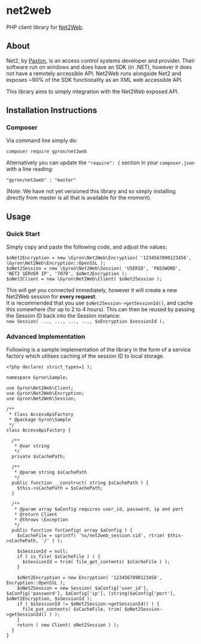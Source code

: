 # net2web
PHP client library for [Net2Web](http://akostyra.net/index.php/net2web.html).

## About
Net2, by [Paxton](https://www.paxton.co.uk), is an access control systems developer and provider. Their software run on windows and does have an SDK (in .NET), however it does not have a remotely accessible API. Net2Web runs alongside Net2 and exposes ~90% of the SDK functionality as an XML web accessible API.

This library aims to simply integration with the Net2Web exposed API.

## Installation Instructions
### Composer
Via command line simply do:  
```
composer require gyron/net2web
```

Alternatively you can update the `"require": {` section in your `composer.json` with a line reading:
```
"gyron/net2web" : "master"
```
(Note: We have not yet versioned this library and so simply installing directly from master is all that is available for the moment).

## Usage
### Quick Start
Simply copy and paste the following code, and adjust the values:
```
$oNet2Encryption = new \Gyron\Net2Web\Encryption( '1234567890123456', \Gyron\Net2Web\Encryption::OpenSSL );
$oNet2Session = new \Gyron\Net2Web\Session( 'USERID', 'PASSWORD', 'NET2 SERVER IP', '7070', $oNet2Encryption );
$oNet2Client = new \Gyron\Net2Web\Client( $oNet2Session );
```
  
This will get you connected immediately, however it will create a new Net2Web session for **every request**.  
It is recommended that you use `$oNet2Session->getSessionId()`, and cache this somewhere (for up to 2 to 4 hours). This can then be reused by passing the Session ID back into the Session instance:  
`new Session( ..., ..., ..., ..., $oEncryption $sessionId );`

### Advanced Implementation
Following is a sample implementation of the library in the form of a service factory which utilises caching of the session ID to local storage.
```
<?php declare( strict_types=1 );

namespace Gyron\Sample;

use Gyron\Net2Web\Client;
use Gyron\Net2Web\Encryption;
use Gyron\Net2Web\Session;

/**
 * Class AccessApiFactory
 * @package Gyron\Sample
 */
class AccessApiFactory {

  /**
   * @var string
   */
  private $sCachePath;

  /**
   * @param string $sCachePath
   */
  public function __construct( string $sCachePath ) {
    $this->sCachePath = $sCachePath;
  }

  /**
   * @param array $aConfig requires user_id, password, ip and port
   * @return Client
   * @throws \Exception
   */
  public function forConfig( array $aConfig ) {
    $sCacheFile = sprintf( '%s/net2web_session.sid', rtrim( $this->sCachePath, '/' ) );

    $sSessionId = null;
    if ( is_file( $sCacheFile ) ) {
      $sSessionId = trim( file_get_contents( $sCacheFile ) );
    }
        
    $oNet2Encryption = new Encryption( '1234567890123456', Encryption::OpenSSL );
    $oNet2Session = new Session( $aConfig['user_id'], $aConfig['password'], $aConfig['ip'], (string)$aConfig['port'], $oNet2Encryption, $sSessionId );
    if ( $sSessionId != $oNet2Session->getSessionId() ) {
      file_put_contents( $sCacheFile, trim( $oNet2Session->getSessionId() ) );
    }
    return ( new Client( oNet2Session ) );
  }
}
```
